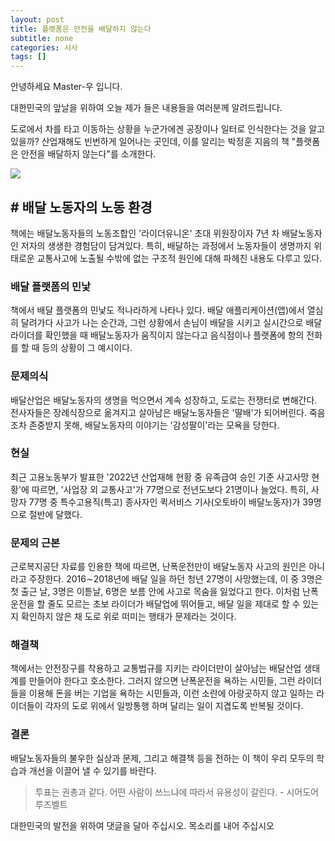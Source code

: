 ```yaml
---
layout: post
title: 플랫폼은 안전을 배달하지 않는다
subtitle: none
categories: 시사
tags: []
---
```


안녕하세요 Master-우 입니다.

대한민국의 앞날을 위하여 오늘 제가 들은 내용들을 여러분께 알려드립니다.


도로에서 차를 타고 이동하는 상황을 누군가에겐 공장이나 일터로 인식한다는 것을 알고 있을까? 산업재해도 빈번하게 일어나는 곳인데, 이를 알리는 박정훈 지음의 책 "플랫폼은 안전을 배달하지 않는다"를 소개한다.



![](https://source.unsplash.com/800x450/?luxury)

## # 배달 노동자의 노동 환경

책에는 배달노동자들의 노동조합인 '라이더유니온' 초대 위원장이자 7년 차 배달노동자인 저자의 생생한 경험담이 담겨있다. 특히, 배달하는 과정에서 노동자들이 생명까지 위태로운 교통사고에 노출될 수밖에 없는 구조적 원인에 대해 파헤친 내용도 다루고 있다.

### 배달 플랫폼의 민낯

책에서 배달 플랫폼의 민낯도 적나라하게 나타나 있다. 배달 애플리케이션(앱)에서 열심히 달려가다 사고가 나는 순간과, 그런 상황에서 손님이 배달을 시키고 실시간으로 배달라이더를 확인했을 때 배달노동자가 움직이지 않는다고 음식점이나 플랫폼에 항의 전화를 할 때 등의 상황이 그 예시이다.

### 문제의식

배달산업은 배달노동자의 생명을 먹으면서 계속 성장하고, 도로는 전쟁터로 변해간다. 전사자들은 장례식장으로 옮겨지고 살아남은 배달노동자들은 '딸배'가 되어버린다. 죽음조차 존중받지 못해, 배달노동자의 이야기는 '감성팔이'라는 모욕을 당한다.

### 현실

최근 고용노동부가 발표한 '2022년 산업재해 현황 중 유족급여 승인 기준 사고사망 현황'에 따르면, '사업장 외 교통사고'가 77명으로 전년도보다 21명이나 늘었다. 특히, 사망자 77명 중 특수고용직(특고) 종사자인 퀵서비스 기사(오토바이 배달노동자)가 39명으로 절반에 달했다.

### 문제의 근본

근로복지공단 자료를 인용한 책에 따르면, 난폭운전만이 배달노동자 사고의 원인은 아니라고 주장한다. 2016∼2018년에 배달 일을 하던 청년 27명이 사망했는데, 이 중 3명은 첫 출근 날, 3명은 이튿날, 6명은 보름 안에 사고로 목숨을 잃었다고 한다. 이처럼 난폭운전을 할 줄도 모르는 초보 라이더가 배달업에 뛰어들고, 배달 일을 제대로 할 수 있는지 확인하지 않은 채 도로 위로 떠미는 행태가 문제라는 것이다.

### 해결책

책에서는 안전장구를 착용하고 교통법규를 지키는 라이더만이 살아남는 배달산업 생태계를 만들어야 한다고 호소한다. 그러지 않으면 난폭운전을 욕하는 시민들, 그런 라이더들을 이용해 돈을 버는 기업을 욕하는 시민들과, 이런 소란에 아랑곳하지 않고 일하는 라이더들이 각자의 도로 위에서 일방통행 하며 달리는 일이 지겹도록 반복될 것이다.

### 결론

배달노동자들의 불우한 실상과 문제, 그리고 해결책 등을 전하는 이 책이 우리 모두의 학습과 개선을 이끌어 낼 수 있기를 바란다.


> 투표는 권총과 같다. 어떤 사람이 쓰느냐에 따라서 유용성이 갈린다. - 시어도어 루즈벨트

대한민국의 발전을 위하여 댓글을 달아 주십시오. 목소리를 내어 주십시오
